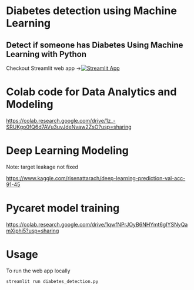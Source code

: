 # Diabetes detection using Machine Learning
## Detect if someone has Diabetes Using Machine Learning with Python
Checkout Streamlit web app ->[![Streamlit App](https://static.streamlit.io/badges/streamlit_badge_black_white.svg)](https://share.streamlit.io/r1se23/diabetes-prediction/main/diabetes_detection.py)

# Colab code for Data Analytics and Modeling 
https://colab.research.google.com/drive/1z_-SRUKgo0fQ6d7AVu3uvJdeNvaw2ZsO?usp=sharing

# Deep Learning Modeling
Note: target leakage not fixed

https://www.kaggle.com/risenattarach/deep-learning-prediction-val-acc-91-45

# Pycaret model training
https://colab.research.google.com/drive/1qwfNPrJOyB6NHYmt6gIYSNyQamXiphi5?usp=sharing

# Usage
To run the web app locally
```
streamlit run diabetes_detection.py
```
